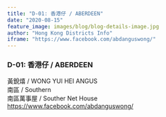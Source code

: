 ```yaml
---
title: "D-01: 香港仔 / ABERDEEN"
date: "2020-08-15"
feature_image: images/blog/blog-details-image.jpg
author: "Hong Kong Districts Info"
iframe: "https://www.facebook.com/abdanguswong/"
---
```


### D-01: 香港仔 / ABERDEEN  
黃銳熺 / WONG YUI HEI ANGUS  
南區 / Southern  
南區萬事屋 / Souther Net House  
https://www.facebook.com/abdanguswong/

